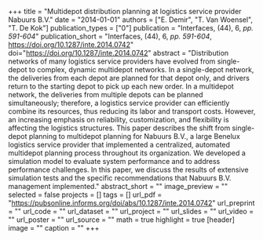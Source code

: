 +++
title = "Multidepot distribution planning at logistics service provider Nabuurs B.V."
date = "2014-01-01"
authors = ["E. Demir", "T. Van Woensel", "T. De Kok"]
publication_types = ["0"]
publication = "Interfaces, (44), 6, _pp. 591-604_"
publication_short = "Interfaces, (44), 6, _pp. 591-604_, https://doi.org/10.1287/inte.2014.0742"
doi="https://doi.org/10.1287/inte.2014.0742"
abstract = "Distribution networks of many logistics service providers have evolved from single-depot to complex, dynamic multidepot networks. In a single-depot network, the deliveries from each depot are planned for that depot only, and drivers return to the starting depot to pick up each new order. In a multidepot network, the deliveries from multiple depots can be planned simultaneously; therefore, a logistics service provider can efficiently combine its resources, thus reducing its labor and transport costs. However, an increasing emphasis on reliability, customization, and flexibility is affecting the logistics structures. This paper describes the shift from single-depot planning to multidepot planning for Nabuurs B.V., a large Benelux logistics service provider that implemented a centralized, automated multidepot planning process throughout its organization. We developed a simulation model to evaluate system performance and to address performance challenges. In this paper, we discuss the results of extensive simulation tests and the specific recommendations that Nabuurs B.V. management implemented."
abstract_short = ""
image_preview = ""
selected = false
projects = []
tags = []
url_pdf = "https://pubsonline.informs.org/doi/abs/10.1287/inte.2014.0742"
url_preprint = ""
url_code = ""
url_dataset = ""
url_project = ""
url_slides = ""
url_video = ""
url_poster = ""
url_source = ""
math = true
highlight = true
[header]
image = ""
caption = ""
+++
